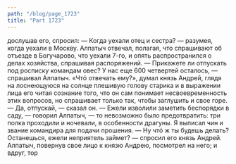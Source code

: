 ```yaml
---
path: "/blog/page_1723"
title: "Part 1723"
---
```


дослушав его, спросил:
— Когда уехали отец и сестра? — разумея, когда уехали в Москву. Алпатыч отвечал, полагая, что спрашивают об отъезде в Богучарово, что уехали 7-го, и опять распространился о делах хозяйства, спрашивая распоряжений.
— Прикажете ли отпускать под росписку командам овес? У нас еще 600 четвертей осталось, — спрашивал Алпатыч.
«Чтó отвечать ему?», думал князь Андрей, глядя на лоснеющуюся на солнце плешивую голову старика и в выражении лица его читая сознание того, что он сам понимает несвоевременность этих вопросов, но спрашивает только так, чтобы заглушить и свое горе.
— Да, отпускай, — сказал он.
— Ежели изволили заметить беспорядки в саду, — говорил Алпатыч, — то невозможно было предотвратить: три полка проходили и ночевали, в особенности драгуны. Я выписал чин и звание командира для подачи прошения.
— Ну чтó ж ты будешь делать? Останешься, ежели неприятель займет? — спросил его князь Андрей.
Алпатыч, повернув свое лицо к князю Андрею, посмотрел на него; и вдруг, тор
